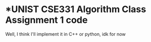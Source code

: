 # *UNIST CSE331 Algorithm Class Assignment 1 code

Well, I think I'll implement it in C++ or python, idk for now  
